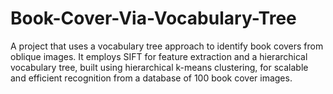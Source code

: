 # Book-Cover-Via-Vocabulary-Tree
A project that uses a vocabulary tree approach to identify book covers from oblique images. It employs SIFT for feature extraction and a hierarchical vocabulary tree, built using hierarchical k-means clustering, for scalable and efficient recognition from a database of 100 book cover images.
